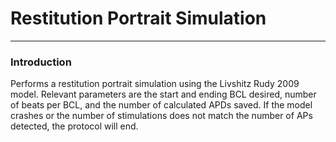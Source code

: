# Restitution Portrait Simulation
---

### Introduction
Performs a restitution portrait simulation using the Livshitz Rudy 2009 model.
Relevant parameters are the start and ending BCL desired, number of beats per
BCL, and the number of calculated APDs saved. If the model crashes or the number
of stimulations does not match the number of APs detected, the protocol will
end.
